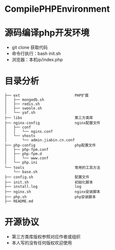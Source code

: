 # CompilePHPEnvironment

# 源码编译php开发环境
* git clone 获取代码
* 命令行执行：bash init.sh
* 浏览器：本机ip/index.php

# 目录分析
```
├── ext                         PHP扩展
│   ├── mongodb.sh
│   ├── redis.sh
│   ├── swoole.sh
│   └── yaf.sh
├── libs                        第三方类库
├── nginx-config                nginx配置文件
│   ├── conf
│   │   └── nginx.conf
│   └── vhosts
│       └── admin.jiabin.cn.conf
├── php-config                  php配置文件
│   ├── php-fpm.conf
│   ├── php-fpm.d
│   │   └── www.conf
│   └── php.ini
└── tools                       常用的工具方法
    └── base.sh
├── config.sh                   配置文件
├── init.sh                     初始化脚本
├── install.log                 log
├── nginx.sh                    nginx安装脚本
├── php.sh                      php安装脚本
├── README.md
```

# 开源协议
* 第三方类库版权参照对应作者或组织
* 本人写的没有任何版权欢迎使用
